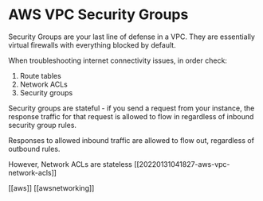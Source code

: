# AWS VPC Security Groups

Security Groups are your last line of defense in a VPC. They are essentially virtual firewalls with everything blocked by default.

When troubleshooting internet connectivity issues, in order check:
1. Route tables
2. Network ACLs
3. Security groups

Security groups are stateful - if you send a request from your instance, the response traffic for that request is allowed to flow in regardless of inbound security group rules.

Responses to allowed inbound traffic are allowed to flow out, regardless of outbound rules.

However, Network ACLs are stateless [[20220131041827-aws-vpc-network-acls]]

[[aws]]
[[awsnetworking]]